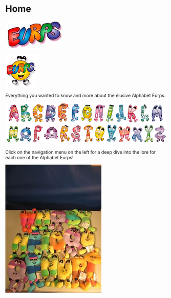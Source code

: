 # Home

![img](./Media/Eurp.gif)

![img](./Media/eurp%20dude.gif)

Everything you wanted to know and more about the elusive Alphabet Eurps.

![img](./Media/Alphabet%20Eurps.gif)

Click on the navigation menu on the left for a deep dive into the lore for each one of the Alphabet Eurps!

![img](./Media/Eurps.jpg)

